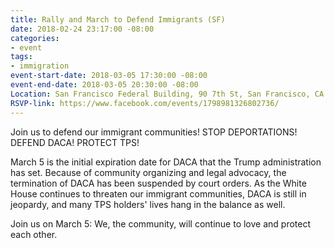 ```yaml
---
title: Rally and March to Defend Immigrants (SF)
date: 2018-02-24 23:17:00 -08:00
categories:
- event
tags:
- immigration
event-start-date: 2018-03-05 17:30:00 -08:00
event-end-date: 2018-03-05 20:30:00 -08:00
Location: San Francisco Federal Building, 90 7th St, San Francisco, CA 94103
RSVP-link: https://www.facebook.com/events/1798981326802736/
---
```


Join us to defend our immigrant communities!
STOP DEPORTATIONS!
DEFEND DACA!
PROTECT TPS!

March 5 is the initial expiration date for DACA that the Trump administration has set. Because of community organizing and legal advocacy, the termination of DACA has been suspended by court orders. As the White House continues to threaten our immigrant communities, DACA is still in jeopardy, and many TPS holders' lives hang in the balance as well. 

Join us on March 5: We, the community, will continue to love and protect each other.